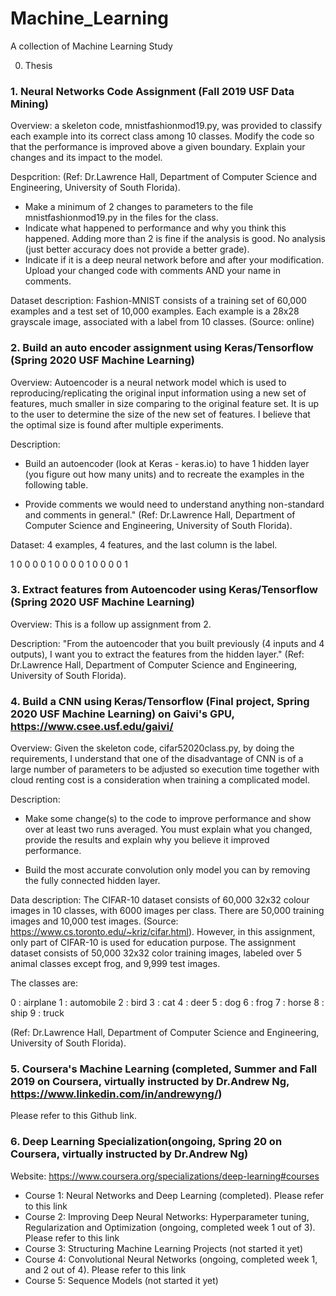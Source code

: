 # Machine_Learning
A collection of Machine Learning Study

0. Thesis

### 1. Neural Networks Code Assignment (Fall 2019 USF Data Mining)

Overview: a skeleton code, mnistfashionmod19.py, was provided to classify each example into its correct class among 10 classes. Modify the code so that the performance is improved above a given boundary. Explain your changes and its impact to the model.

Despcrition: (Ref: Dr.Lawrence Hall, Department of Computer Science and Engineering, University of South Florida). 

- Make a minimum of 2 changes to parameters to the file mnistfashionmod19.py in the files for the class. 
- Indicate what happened to performance and why you think this happened.  Adding more than 2 is fine if the analysis is good.  No analysis (just better accuracy does not provide a better grade). 
- Indicate if  it is a deep neural network before and after your modification.  Upload your changed code with comments AND your name in comments.  

Dataset description: Fashion-MNIST consists of a training set of 60,000 examples and a test set of 10,000 examples. Each example is a 28x28 grayscale image, associated with a label from 10 classes. (Source: online)

### 2. Build an auto encoder assignment using Keras/Tensorflow (Spring 2020 USF Machine Learning) 

Overview: Autoencoder is a neural network model which is used to reproducing/replicating the original input information using a new set of features, much smaller in size comparing to the original feature set. It is up to the user to determine the size of the new set of features. I believe that the optimal size is found after multiple experiments.

Description: 

- Build an autoencoder (look at Keras - keras.io) to have 1 hidden layer (you figure out how many units) and to recreate the examples in the following table.  

- Provide comments we would need to understand anything non-standard and comments in general." (Ref: Dr.Lawrence Hall, Department of Computer Science and Engineering, University of South Florida).

Dataset: 4 examples, 4 features, and the last column is the label.

1	0	0	0
0	1	0	0
0	0	1	0
0	0	0	1

### 3. Extract features from Autoencoder using Keras/Tensorflow (Spring 2020 USF Machine Learning) 

Overview: This is a follow up assignment from 2.

Description: "From the autoencoder that you built previously (4 inputs and 4 outputs), I want you to extract the features from the  hidden layer." (Ref: Dr.Lawrence Hall, Department of Computer Science and Engineering, University of South Florida).

### 4. Build a CNN using Keras/Tensorflow (Final project, Spring 2020 USF Machine Learning) on Gaivi's GPU, https://www.csee.usf.edu/gaivi/ 

Overview: Given the skeleton code, cifar52020class.py, by doing the requirements, I understand that one of the disadvantage of CNN is of a large number of parameters to be adjusted so execution time together with cloud renting cost is a consideration when training a complicated model. 

Description:

- Make some change(s) to the code to improve performance and show over at least two runs averaged. You must explain what you changed, provide the results and explain why you believe it improved performance.

- Build the most accurate convolution only model you can by removing the fully connected hidden layer. 

Data description: The CIFAR-10 dataset consists of 60,000 32x32 colour images in 10 classes, with 6000 images per class. There are 50,000 training images and 10,000 test images. (Source: https://www.cs.toronto.edu/~kriz/cifar.html). However, in this assignment, only part of CIFAR-10 is used for education purpose. The assignment dataset consists of 50,000 32x32 color training images, labeled over 5 animal classes except frog, and 9,999 test images.

The classes are:

0 : airplane
1 : automobile
2 : bird
3 : cat
4 : deer
5 : dog
6 : frog
7 : horse
8 : ship
9 : truck

(Ref: Dr.Lawrence Hall, Department of Computer Science and Engineering, University of South Florida).

### 5. Coursera's Machine Learning (completed, Summer and Fall 2019 on Coursera, virtually instructed by Dr.Andrew Ng, https://www.linkedin.com/in/andrewyng/)

Please refer to this Github link.

### 6. Deep Learning Specialization(ongoing, Spring 20 on Coursera, virtually instructed by Dr.Andrew Ng)

Website: https://www.coursera.org/specializations/deep-learning#courses

- Course 1: Neural Networks and Deep Learning (completed). Please refer to this link
- Course 2: Improving Deep Neural Networks: Hyperparameter tuning, Regularization and Optimization (ongoing, completed week 1 out of 3). Please refer to this link
- Course 3: Structuring Machine Learning Projects (not started it yet)
- Course 4: Convolutional Neural Networks (ongoing, completed week 1, and 2 out of 4). Please refer to this link
- Course 5: Sequence Models (not started it yet)
